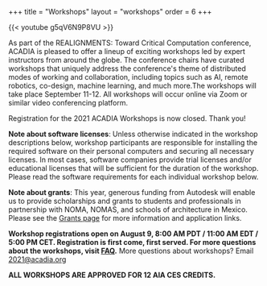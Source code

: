 +++
title = "Workshops"
layout = "workshops"
order = 6
+++

<!-- **Online + Global | Workshop Dates: September 11-12**

**REALIGNMENTS: Toward Critical Computation** -->

{{< youtube g5qV6N9P8VU >}}


As part of the REALIGNMENTS: Toward Critical Computation conference, ACADIA is pleased to offer a lineup of exciting workshops led by expert instructors from around the globe. The conference chairs have curated workshops that uniquely address the conference's theme of distributed modes of working and collaboration, including topics such as AI, remote robotics, co-design, machine learning, and much more.The workshops will take place September 11-12. All workshops will occur online via Zoom or similar video conferencing platform. 

Registration for the 2021 ACADIA Workshops is now closed. Thank you!

**Note about software licenses**: Unless otherwise indicated in the workshop descriptions below, workshop participants are responsible for installing the required software on their personal computers and securing all necessary licenses. In most cases, software companies provide trial licenses and/or educational licenses that will be sufficient for the duration of the workshop. Please read the software requirements for each individual workshop below. 

**Note about grants**: This year, generous funding from Autodesk will enable us to provide scholarships and grants to students and professionals in partnership with NOMA, NOMAS, and schools of architecture in Mexico. Please see the [Grants page](http://2021.acadia.org/grants/) for more information and application links.

**Workshop registrations open on August 9, 8:00 AM PDT / 11:00 AM EDT / 5:00 PM CET. Registration is first come, first served. For more questions about the workshops, visit [FAQ](http://2021.acadia.org/faq/).** More questions about workshops? Email 2021@acadia.org

**​ALL WORKSHOPS ARE APPROVED FOR 12 AIA CES CREDITS.**